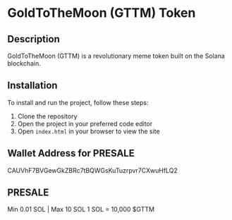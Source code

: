 # GoldToTheMoon (GTTM) Token

## Description
GoldToTheMoon (GTTM) is a revolutionary meme token built on the Solana blockchain.

## Installation
To install and run the project, follow these steps:

1. Clone the repository
2. Open the project in your preferred code editor
3. Open `index.html` in your browser to view the site

## Wallet Address for PRESALE
CAUVhF7BVGewGkZBRc7tBQWGsKuTuzrpvr7CXwuHfLQ2

## PRESALE
Min 0.01 SOL | Max 10 SOL
1 SOL = 10,000 $GTTM
